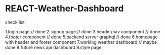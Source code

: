 # REACT-Weather-Dashboard

check list

1.login page // done
2.signup page // done
3.header/nav component // done
4.footer component // done
5.backend server graphql // done
6.homepage with header and footer component
7.working weather dashboard // maybe done
8.future news api dashboard
9.style page 